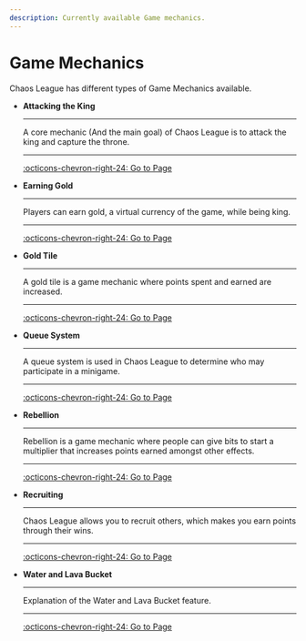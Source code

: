 ```yaml
---
description: Currently available Game mechanics.
---
```


# Game Mechanics

Chaos League has different types of Game Mechanics available.

<div class="grid cards" markdown>

-   **Attacking the King**
    
    ----
    
    A core mechanic (And the main goal) of Chaos League is to attack the king and capture the throne.
    
    ----
    
    [:octicons-chevron-right-24: Go to Page](attacking-the-king.md)

-   **Earning Gold**
    
    ----
    
    Players can earn gold, a virtual currency of the game, while being king.
    
    ----
    
    [:octicons-chevron-right-24: Go to Page](earning-gold.md)

-   **Gold Tile**
    
    ----
    
    A gold tile is a game mechanic where points spent and earned are increased.
    
    ----
    
    [:octicons-chevron-right-24: Go to Page](gold-tile.md)

-   **Queue System**
    
    ----
    
    A queue system is used in Chaos League to determine who may participate in a minigame.
    
    ----
    
    [:octicons-chevron-right-24: Go to Page](queue-system.md)

-   **Rebellion**
    
    ----
    
    Rebellion is a game mechanic where people can give bits to start a multiplier that increases points earned amongst other effects.
    
    ----
    
    [:octicons-chevron-right-24: Go to Page](rebellion.md)

-   **Recruiting**
    
    ----
    
    Chaos League allows you to recruit others, which makes you earn points through their wins.
    
    ----
    
    [:octicons-chevron-right-24: Go to Page](recruiting.md)

-   **Water and Lava Bucket**
    
    ----
    
    Explanation of the Water and Lava Bucket feature.
    
    ----
    
    [:octicons-chevron-right-24: Go to Page](water-and-lava-bucket.md)

</div>